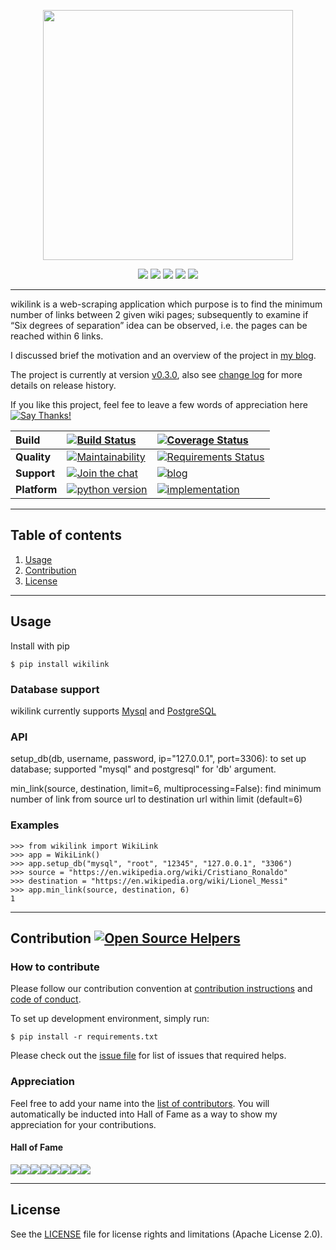 <p align="center">
	<a href="https://github.com/tranlyvu/wiki-link"><img src="https://github.com/tranlyvu/wiki-link/blob/dev/img/logo.png"  width="400" height="400"></a>	
</p>

<p align="center">
	<a href="https://pypi.org/project/wikilink/"><img src="https://img.shields.io/pypi/v/wikilink.svg"></a>
	<a href="https://pepy.tech/project/wikilink"><img src="https://pepy.tech/badge/wikilink"></a>
	<a href="https://github.com/tranlyvu/wiki-link"><img src="http://hits.dwyl.io/tranlyvu/wiki-link.svg"></a>
    <a href="https://github.com/tranlyvu/wiki-link"><img src="http://githubbadges.com/star.svg?user=tranlyvu&repo=wiki-link&style=default"></a>
    <a href="https://github.com/tranlyvu/wiki-link/fork"><img src="http://githubbadges.com/fork.svg?user=tranlyvu&repo=wiki-link&style=default"></a>
</p>

---
wikilink is a web-scraping application which purpose is to find the minimum number of links between 2 given wiki pages; subsequently to examine if “Six degrees of separation” idea can be observed, i.e. the pages can be reached within 6 links.

I discussed brief the motivation and an overview of the project in [my blog](https://tranlyvu.github.io/algorithms/BFS-and-a-simple-application/).

The project is currently at version [v0.3.0](https://github.com/tranlyvu/wiki-link/releases), also see [change log](https://github.com/tranlyvu/wiki-link/blob/dev/CHANGELOG.md) for more details on release history.

If you like this project, feel fee to leave a few words of appreciation here [![Say Thanks!](https://img.shields.io/badge/Say%20Thanks-!-1EAEDB.svg)](https://saythanks.io/to/tranlyvu)

| Build | [![Build Status][3]][4] | [![Coverage Status][5]][6] | 
| :--- | :--- | :---  |
| **Quality** | [![Maintainability][13]][14] | [![Requirements Status][19]][20] |
| **Support** | [![Join the chat][17]][18] | [![blog][1]][2] |
| **Platform** | [![python version](https://img.shields.io/pypi/pyversions/wikilink.svg)](https://pypi.org/project/wikilink/)| [![implementation](https://img.shields.io/pypi/implementation/wikilink.svg)](https://pypi.org/project/wikilink/) |

[3]: https://travis-ci.org/tranlyvu/wiki-link.svg?branch=dev
[4]: https://travis-ci.org/tranlyvu/wiki-link 
[5]: https://coveralls.io/repos/github/tranlyvu/wiki-link/badge.svg
[6]: https://coveralls.io/github/tranlyvu/wiki-link

[13]: https://api.codeclimate.com/v1/badges/8679cde6756683bd787d/maintainability
[14]: https://codeclimate.com/github/tranlyvu/wiki-link/maintainability

[17]: https://badges.gitter.im/find-link/Lobby.svg
[18]: https://gitter.im/find-link/Lobby?utm_source=badge&utm_medium=badge&utm_campaign=pr-badge&utm_content=badge
[1]: https://img.shields.io/badge/docs-on%20blog-brightgreen.svg
[2]: https://tranlyvu.github.io/algorithms/BFS-and-a-simple-application/

[19]: https://requires.io/github/tranlyvu/wiki-link/requirements.svg?branch=dev
[20]: https://requires.io/github/tranlyvu/wiki-link/requirements/?branch=dev

---
Table of contents
---

1. [Usage](#Usage)
2. [Contribution](#Contribution) 
3. [License](#License)

---
Usage
---

Install with pip

```
$ pip install wikilink
```

### Database support

wikilink currently supports [Mysql](https://www.mysql.com/downloads/) and [PostgreSQL](https://www.postgresql.org/)

### API

setup_db(db, username, password, ip="127.0.0.1", port=3306): to set up database; supported "mysql" and postgresql" for 'db' argument.

min_link(source, destination, limit=6, multiprocessing=False): find minimum number of link from source url to destination url within limit (default=6)

### Examples

```
>>> from wikilink import WikiLink
>>> app = WikiLink()
>>> app.setup_db("mysql", "root", "12345", "127.0.0.1", "3306")
>>> source = "https://en.wikipedia.org/wiki/Cristiano_Ronaldo"
>>> destination = "https://en.wikipedia.org/wiki/Lionel_Messi"
>>> app.min_link(source, destination, 6)
1
```

---
Contribution [![Open Source Helpers][7]][8]
---
[7]: https://www.codetriage.com/tranlyvu/wiki-link/badges/users.svg
[8]: https://www.codetriage.com/tranlyvu/wiki-link

### How to contribute

Please follow our contribution convention at [contribution instructions](https://github.com/tranlyvu/wiki-link/blob/dev/CONTRIBUTING.md) and [code of conduct](https://github.com/tranlyvu/wiki-link/blob/dev/CODE-OF-CONDUCT.md).

To set up development environment, simply run:

```
$ pip install -r requirements.txt
```

Please check out the [issue file](https://github.com/tranlyvu/wiki-link/blob/dev/RELEASENOTES.md) for list of issues that required helps.


### Appreciation

Feel free to add your name into the [list of contributors](https://github.com/tranlyvu/wiki-link/blob/dev/CONTRIBUTORS.md). You will automatically be inducted into Hall of Fame as a way to show my appreciation for your contributions.

#### Hall of Fame

[![](https://sourcerer.io/fame/tranlyvu/tranlyvu/wiki-link/images/0)](https://sourcerer.io/fame/tranlyvu/tranlyvu/wiki-link/links/0)[![](https://sourcerer.io/fame/tranlyvu/tranlyvu/wiki-link/images/1)](https://sourcerer.io/fame/tranlyvu/tranlyvu/wiki-link/links/1)[![](https://sourcerer.io/fame/tranlyvu/tranlyvu/wiki-link/images/2)](https://sourcerer.io/fame/tranlyvu/tranlyvu/wiki-link/links/2)[![](https://sourcerer.io/fame/tranlyvu/tranlyvu/wiki-link/images/3)](https://sourcerer.io/fame/tranlyvu/tranlyvu/wiki-link/links/3)[![](https://sourcerer.io/fame/tranlyvu/tranlyvu/wiki-link/images/4)](https://sourcerer.io/fame/tranlyvu/tranlyvu/wiki-link/links/4)[![](https://sourcerer.io/fame/tranlyvu/tranlyvu/wiki-link/images/5)](https://sourcerer.io/fame/tranlyvu/tranlyvu/wiki-link/links/5)[![](https://sourcerer.io/fame/tranlyvu/tranlyvu/wiki-link/images/6)](https://sourcerer.io/fame/tranlyvu/tranlyvu/wiki-link/links/6)[![](https://sourcerer.io/fame/tranlyvu/tranlyvu/wiki-link/images/7)](https://sourcerer.io/fame/tranlyvu/tranlyvu/wiki-link/links/7)

---
License
---

See the [LICENSE](https://github.com/tranlyvu/wiki-link/blob/master/LICENSE) file for license rights and limitations (Apache License 2.0).

